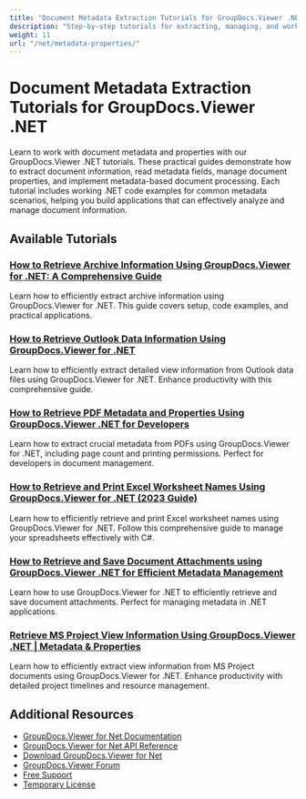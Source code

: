```yaml
---
title: "Document Metadata Extraction Tutorials for GroupDocs.Viewer .NET"
description: "Step-by-step tutorials for extracting, managing, and working with document metadata using GroupDocs.Viewer for .NET."
weight: 11
url: "/net/metadata-properties/"
---
```


# Document Metadata Extraction Tutorials for GroupDocs.Viewer .NET

Learn to work with document metadata and properties with our GroupDocs.Viewer .NET tutorials. These practical guides demonstrate how to extract document information, read metadata fields, manage document properties, and implement metadata-based document processing. Each tutorial includes working .NET code examples for common metadata scenarios, helping you build applications that can effectively analyze and manage document information.

## Available Tutorials

### [How to Retrieve Archive Information Using GroupDocs.Viewer for .NET&#58; A Comprehensive Guide](./groupdocs-viewer-net-retrieve-archive-info/)
Learn how to efficiently extract archive information using GroupDocs.Viewer for .NET. This guide covers setup, code examples, and practical applications.

### [How to Retrieve Outlook Data Information Using GroupDocs.Viewer for .NET](./retrieve-outlook-info-groupdocs-viewer-net/)
Learn how to efficiently extract detailed view information from Outlook data files using GroupDocs.Viewer for .NET. Enhance productivity with this comprehensive guide.

### [How to Retrieve PDF Metadata and Properties Using GroupDocs.Viewer .NET for Developers](./retrieve-pdf-view-info-groupdocs-viewer-net/)
Learn how to extract crucial metadata from PDFs using GroupDocs.Viewer for .NET, including page count and printing permissions. Perfect for developers in document management.

### [How to Retrieve and Print Excel Worksheet Names Using GroupDocs.Viewer for .NET (2023 Guide)](./retrieve-print-excel-worksheets-groupdocs-viewer-net/)
Learn how to efficiently retrieve and print Excel worksheet names using GroupDocs.Viewer for .NET. Follow this comprehensive guide to manage your spreadsheets effectively with C#.

### [How to Retrieve and Save Document Attachments using GroupDocs.Viewer .NET for Efficient Metadata Management](./retrieve-save-attachments-groupdocs-viewer-net/)
Learn how to use GroupDocs.Viewer for .NET to efficiently retrieve and save document attachments. Perfect for managing metadata in .NET applications.

### [Retrieve MS Project View Information Using GroupDocs.Viewer .NET | Metadata & Properties](./retrieve-ms-project-view-info-groupdocs-dotnet/)
Learn how to efficiently extract view information from MS Project documents using GroupDocs.Viewer for .NET. Enhance productivity with detailed project timelines and resource management.

## Additional Resources

- [GroupDocs.Viewer for Net Documentation](https://docs.groupdocs.com/groupdocs.viewer/net/)
- [GroupDocs.Viewer for Net API Reference](https://reference.groupdocs.com/groupdocs.viewer/net/)
- [Download GroupDocs.Viewer for Net](https://releases.groupdocs.com/groupdocs.viewer/net/)
- [GroupDocs.Viewer Forum](https://forum.groupdocs.com/c/groupdocs.viewer)
- [Free Support](https://forum.groupdocs.com/)
- [Temporary License](https://purchase.groupdocs.com/temporary-license/)
